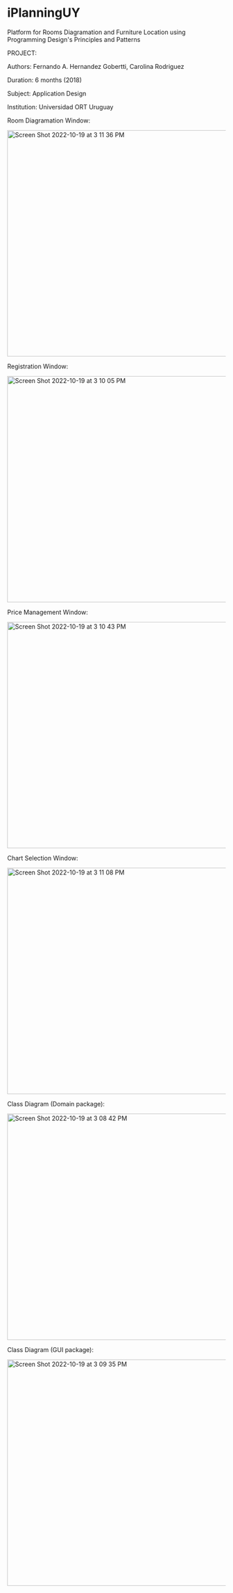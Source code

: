 # iPlanningUY
Platform for Rooms Diagramation and Furniture Location using Programming Design's Principles and Patterns

PROJECT: 

Authors: Fernando A. Hernandez Gobertti, Carolina Rodriguez

Duration: 6 months (2018)

Subject: Application Design

Institution: Universidad ORT Uruguay


Room Diagramation Window:

<img width="520" alt="Screen Shot 2022-10-19 at 3 11 36 PM" src="https://user-images.githubusercontent.com/38531693/196772116-baaf25ab-8e91-45f4-9773-154b60c62c59.png">

Registration Window:

<img width="520" alt="Screen Shot 2022-10-19 at 3 10 05 PM" src="https://user-images.githubusercontent.com/38531693/196771856-bd582c0c-283b-4850-b3d1-1978ac73dd77.png">

Price Management Window:

<img width="520" alt="Screen Shot 2022-10-19 at 3 10 43 PM" src="https://user-images.githubusercontent.com/38531693/196771955-9c57fea5-e824-444a-978c-56543085fae3.png">

Chart Selection Window:

<img width="520" alt="Screen Shot 2022-10-19 at 3 11 08 PM" src="https://user-images.githubusercontent.com/38531693/196772253-04187e44-45f4-47e8-a411-25837111b275.png">

Class Diagram (Domain package):

<img width="520" alt="Screen Shot 2022-10-19 at 3 08 42 PM" src="https://user-images.githubusercontent.com/38531693/196772502-08fb1c88-0b0e-40d7-bd15-c19fb3881c21.png">

Class Diagram (GUI package):

<img width="520" alt="Screen Shot 2022-10-19 at 3 09 35 PM" src="https://user-images.githubusercontent.com/38531693/196772533-3e40adb7-2c36-40d1-9e96-d450c3d550b5.png">
